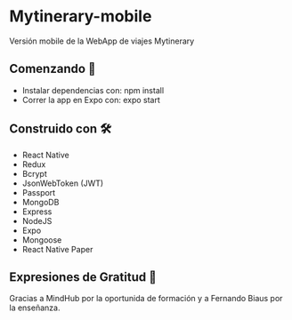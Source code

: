 # Mytinerary-mobile

Versión mobile de la WebApp de viajes Mytinerary

## Comenzando 🚀

* Instalar dependencias con: npm install
* Correr la app en Expo con: expo start

## Construido con 🛠️

* React Native
* Redux
* Bcrypt
* JsonWebToken (JWT)
* Passport
* MongoDB
* Express
* NodeJS
* Expo
* Mongoose
* React Native Paper

## Expresiones de Gratitud 🎁

Gracias a MindHub por la oportunida de formación y a Fernando Biaus por la enseñanza.
